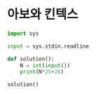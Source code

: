 # 아보와 킨텍스

```python
import sys

input = sys.stdin.readline

def solution():
    N = int(input())
    print(N*25+26)

solution()
```

